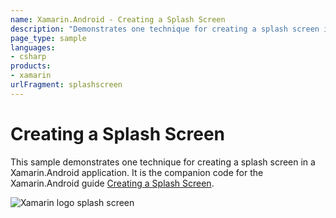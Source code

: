 ```yaml
---
name: Xamarin.Android - Creating a Splash Screen
description: "Demonstrates one technique for creating a splash screen in a Xamarin.Android application"
page_type: sample
languages:
- csharp
products:
- xamarin
urlFragment: splashscreen
---
```

# Creating a Splash Screen

This sample demonstrates one technique for creating a splash screen in
a Xamarin.Android application. It is the companion code for the Xamarin.Android
guide [Creating a Splash Screen](https://docs.microsoft.com/xamarin/android/user-interface/splash-screen/).  

![Xamarin logo splash screen](Screenshots/SplashScreen1.png)
